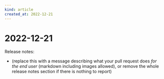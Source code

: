 ```yaml
---
kind: article
created_at: 2022-12-21
---
```


# 2022-12-21

Release notes:

* (replace this with a message describing what your pull request does *for the end user* (markdown including images allowed), or remove the whole release notes section if there is nothing to report)

